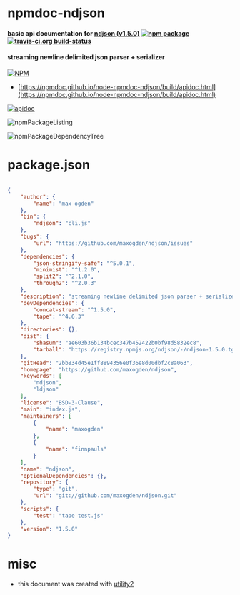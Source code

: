 # npmdoc-ndjson

#### basic api documentation for  [ndjson (v1.5.0)](https://github.com/maxogden/ndjson)  [![npm package](https://img.shields.io/npm/v/npmdoc-ndjson.svg?style=flat-square)](https://www.npmjs.org/package/npmdoc-ndjson) [![travis-ci.org build-status](https://api.travis-ci.org/npmdoc/node-npmdoc-ndjson.svg)](https://travis-ci.org/npmdoc/node-npmdoc-ndjson)

#### streaming newline delimited json parser + serializer

[![NPM](https://nodei.co/npm/ndjson.png?downloads=true&downloadRank=true&stars=true)](https://www.npmjs.com/package/ndjson)

- [https://npmdoc.github.io/node-npmdoc-ndjson/build/apidoc.html](https://npmdoc.github.io/node-npmdoc-ndjson/build/apidoc.html)

[![apidoc](https://npmdoc.github.io/node-npmdoc-ndjson/build/screenCapture.buildCi.browser.%252Ftmp%252Fbuild%252Fapidoc.html.png)](https://npmdoc.github.io/node-npmdoc-ndjson/build/apidoc.html)

![npmPackageListing](https://npmdoc.github.io/node-npmdoc-ndjson/build/screenCapture.npmPackageListing.svg)

![npmPackageDependencyTree](https://npmdoc.github.io/node-npmdoc-ndjson/build/screenCapture.npmPackageDependencyTree.svg)



# package.json

```json

{
    "author": {
        "name": "max ogden"
    },
    "bin": {
        "ndjson": "cli.js"
    },
    "bugs": {
        "url": "https://github.com/maxogden/ndjson/issues"
    },
    "dependencies": {
        "json-stringify-safe": "^5.0.1",
        "minimist": "^1.2.0",
        "split2": "^2.1.0",
        "through2": "^2.0.3"
    },
    "description": "streaming newline delimited json parser + serializer",
    "devDependencies": {
        "concat-stream": "^1.5.0",
        "tape": "^4.6.3"
    },
    "directories": {},
    "dist": {
        "shasum": "ae603b36b134bcec347b452422b0bf98d5832ec8",
        "tarball": "https://registry.npmjs.org/ndjson/-/ndjson-1.5.0.tgz"
    },
    "gitHead": "2bb834d45e1ff8894356e0f36e8d00dbf2c8a063",
    "homepage": "https://github.com/maxogden/ndjson",
    "keywords": [
        "ndjson",
        "ldjson"
    ],
    "license": "BSD-3-Clause",
    "main": "index.js",
    "maintainers": [
        {
            "name": "maxogden"
        },
        {
            "name": "finnpauls"
        }
    ],
    "name": "ndjson",
    "optionalDependencies": {},
    "repository": {
        "type": "git",
        "url": "git://github.com/maxogden/ndjson.git"
    },
    "scripts": {
        "test": "tape test.js"
    },
    "version": "1.5.0"
}
```



# misc
- this document was created with [utility2](https://github.com/kaizhu256/node-utility2)
